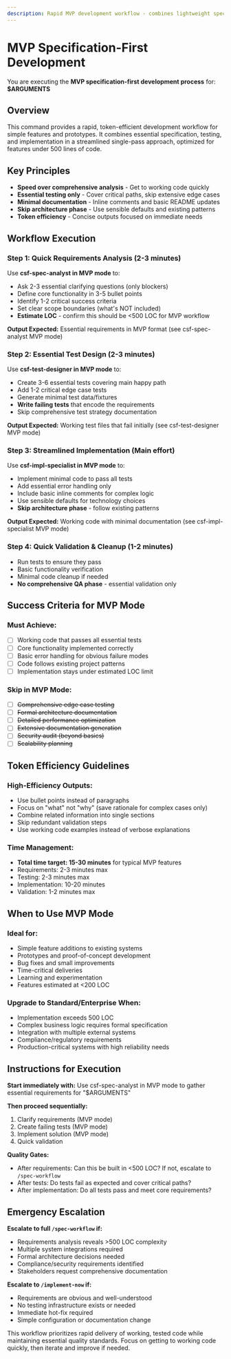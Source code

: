 ```yaml
---
description: Rapid MVP development workflow - combines lightweight specification, essential testing, and implementation in a single streamlined pass for simple features
---
```


# MVP Specification-First Development

You are executing the **MVP specification-first development process** for: **$ARGUMENTS**

## Overview
This command provides a rapid, token-efficient development workflow for simple features and prototypes. It combines essential specification, testing, and implementation in a streamlined single-pass approach, optimized for features under 500 lines of code.

## Key Principles
- **Speed over comprehensive analysis** - Get to working code quickly
- **Essential testing only** - Cover critical paths, skip extensive edge cases  
- **Minimal documentation** - Inline comments and basic README updates
- **Skip architecture phase** - Use sensible defaults and existing patterns
- **Token efficiency** - Concise outputs focused on immediate needs

## Workflow Execution

### Step 1: Quick Requirements Analysis (2-3 minutes)
Use **csf-spec-analyst in MVP mode** to:
- Ask 2-3 essential clarifying questions (only blockers)
- Define core functionality in 3-5 bullet points
- Identify 1-2 critical success criteria
- Set clear scope boundaries (what's NOT included)
- **Estimate LOC** - confirm this should be <500 LOC for MVP workflow

**Output Expected:** Essential requirements in MVP format (see csf-spec-analyst MVP mode)

### Step 2: Essential Test Design (2-3 minutes)
Use **csf-test-designer in MVP mode** to:
- Create 3-6 essential tests covering main happy path
- Add 1-2 critical edge case tests
- Generate minimal test data/fixtures
- **Write failing tests** that encode the requirements
- Skip comprehensive test strategy documentation

**Output Expected:** Working test files that fail initially (see csf-test-designer MVP mode)

### Step 3: Streamlined Implementation (Main effort)
Use **csf-impl-specialist in MVP mode** to:
- Implement minimal code to pass all tests
- Add essential error handling only
- Include basic inline comments for complex logic
- Use sensible defaults for technology choices
- **Skip architecture phase** - follow existing patterns

**Output Expected:** Working code with minimal documentation (see csf-impl-specialist MVP mode)

### Step 4: Quick Validation & Cleanup (1-2 minutes)
- Run tests to ensure they pass
- Basic functionality verification
- Minimal code cleanup if needed
- **No comprehensive QA phase** - essential validation only

## Success Criteria for MVP Mode

### Must Achieve:
- [ ] Working code that passes all essential tests
- [ ] Core functionality implemented correctly
- [ ] Basic error handling for obvious failure modes
- [ ] Code follows existing project patterns
- [ ] Implementation stays under estimated LOC limit

### Skip in MVP Mode:
- [ ] ~~Comprehensive edge case testing~~
- [ ] ~~Formal architecture documentation~~
- [ ] ~~Detailed performance optimization~~
- [ ] ~~Extensive documentation generation~~
- [ ] ~~Security audit (beyond basics)~~
- [ ] ~~Scalability planning~~

## Token Efficiency Guidelines

### High-Efficiency Outputs:
- Use bullet points instead of paragraphs
- Focus on "what" not "why" (save rationale for complex cases only)
- Combine related information into single sections
- Skip redundant validation steps
- Use working code examples instead of verbose explanations

### Time Management:
- **Total time target: 15-30 minutes** for typical MVP features
- Requirements: 2-3 minutes max
- Testing: 2-3 minutes max  
- Implementation: 10-20 minutes
- Validation: 1-2 minutes max

## When to Use MVP Mode

### Ideal for:
- Simple feature additions to existing systems
- Prototypes and proof-of-concept development
- Bug fixes and small improvements
- Time-critical deliveries
- Learning and experimentation
- Features estimated at <200 LOC

### Upgrade to Standard/Enterprise When:
- Implementation exceeds 500 LOC
- Complex business logic requires formal specification
- Integration with multiple external systems
- Compliance/regulatory requirements
- Production-critical systems with high reliability needs

## Instructions for Execution

**Start immediately with:** Use csf-spec-analyst in MVP mode to gather essential requirements for "$ARGUMENTS"

**Then proceed sequentially:**
1. Clarify requirements (MVP mode)
2. Create failing tests (MVP mode) 
3. Implement solution (MVP mode)
4. Quick validation

**Quality Gates:**
- After requirements: Can this be built in <500 LOC? If not, escalate to `/spec-workflow`
- After tests: Do tests fail as expected and cover critical paths?
- After implementation: Do all tests pass and meet core requirements?

## Emergency Escalation

**Escalate to full `/spec-workflow` if:**
- Requirements analysis reveals >500 LOC complexity
- Multiple system integrations required
- Formal architecture decisions needed
- Compliance/security requirements identified
- Stakeholders request comprehensive documentation

**Escalate to `/implement-now` if:**
- Requirements are obvious and well-understood
- No testing infrastructure exists or needed
- Immediate hot-fix required
- Simple configuration or documentation change

This workflow prioritizes rapid delivery of working, tested code while maintaining essential quality standards. Focus on getting to working code quickly, then iterate and improve if needed.